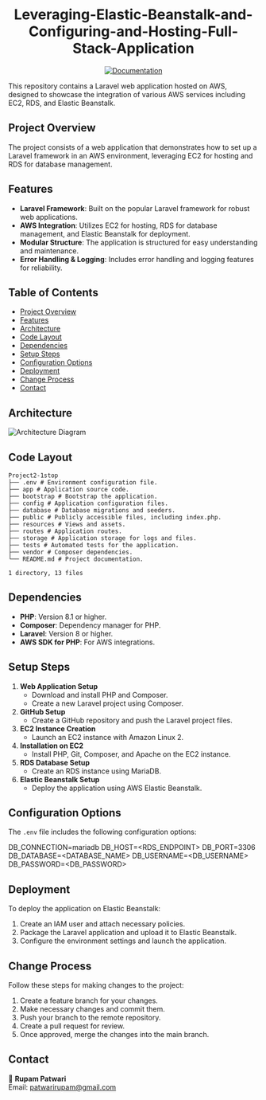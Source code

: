 <h1 align="center">Leveraging-Elastic-Beanstalk-and-Configuring-and-Hosting-Full-Stack-Application
</h1>
<p align="center">
  <a href="http://temp-url.com" target="_blank">
    <img alt="Documentation" src="https://img.shields.io/badge/documentation-yes-brightgreen.svg" />
  </a>
</p>

This repository contains a Laravel web application hosted on AWS, designed to showcase the integration of various AWS services including EC2, RDS, and Elastic Beanstalk.

## Project Overview
The project consists of a web application that demonstrates how to set up a Laravel framework in an AWS environment, leveraging EC2 for hosting and RDS for database management.

## Features
- **Laravel Framework**: Built on the popular Laravel framework for robust web applications.
- **AWS Integration**: Utilizes EC2 for hosting, RDS for database management, and Elastic Beanstalk for deployment.
- **Modular Structure**: The application is structured for easy understanding and maintenance.
- **Error Handling & Logging**: Includes error handling and logging features for reliability.

## Table of Contents
- [Project Overview](#project-overview)
- [Features](#features)
- [Architecture](#architecture)
- [Code Layout](#code-layout)
- [Dependencies](#dependencies)
- [Setup Steps](#setup-steps)
- [Configuration Options](#configuration-options)
- [Deployment](#deployment)
- [Change Process](#change-process)
- [Contact](#contact)


## Architecture

![Architecture Diagram](path/to/architecture-diagram.png) <!-- Replace with actual image path -->

## Code Layout

```plaintext
Project2-1stop 
├── .env # Environment configuration file. 
├── app # Application source code. 
├── bootstrap # Bootstrap the application. 
├── config # Application configuration files. 
├── database # Database migrations and seeders. 
├── public # Publicly accessible files, including index.php. 
├── resources # Views and assets. 
├── routes # Application routes. 
├── storage # Application storage for logs and files. 
├── tests # Automated tests for the application. 
├── vendor # Composer dependencies. 
└── README.md # Project documentation.

1 directory, 13 files
```
## Dependencies
- **PHP**: Version 8.1 or higher.
- **Composer**: Dependency manager for PHP.
- **Laravel**: Version 8 or higher.
- **AWS SDK for PHP**: For AWS integrations.

## Setup Steps
1. **Web Application Setup**
   - Download and install PHP and Composer.
   - Create a new Laravel project using Composer.
2. **GitHub Setup**
   - Create a GitHub repository and push the Laravel project files.
3. **EC2 Instance Creation**
   - Launch an EC2 instance with Amazon Linux 2.
4. **Installation on EC2**
   - Install PHP, Git, Composer, and Apache on the EC2 instance.
5. **RDS Database Setup**
   - Create an RDS instance using MariaDB.
6. **Elastic Beanstalk Setup**
   - Deploy the application using AWS Elastic Beanstalk.

## Configuration Options
The `.env` file includes the following configuration options:

DB_CONNECTION=mariadb DB_HOST=<RDS_ENDPOINT> DB_PORT=3306 DB_DATABASE=<DATABASE_NAME> DB_USERNAME=<DB_USERNAME> DB_PASSWORD=<DB_PASSWORD>


## Deployment
To deploy the application on Elastic Beanstalk:
1. Create an IAM user and attach necessary policies.
2. Package the Laravel application and upload it to Elastic Beanstalk.
3. Configure the environment settings and launch the application.

## Change Process
Follow these steps for making changes to the project:
1. Create a feature branch for your changes.
2. Make necessary changes and commit them.
3. Push your branch to the remote repository.
4. Create a pull request for review.
5. Once approved, merge the changes into the main branch.

## Contact
👤 **Rupam Patwari**  
Email: [patwarirupam@gmail.com](mailto:patwarirupam@gmail.com)


